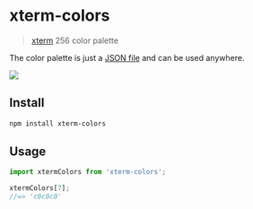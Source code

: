 # xterm-colors

> [xterm](https://en.wikipedia.org/wiki/Xterm) 256 color palette

The color palette is just a [JSON file](xterm-colors.json) and can be used anywhere.

![](https://upload.wikimedia.org/wikipedia/commons/9/95/Xterm_color_chart.png)

## Install

```sh
npm install xterm-colors
```

## Usage

```js
import xtermColors from 'xterm-colors';

xtermColors[7];
//=> 'c0c0c0'
```
